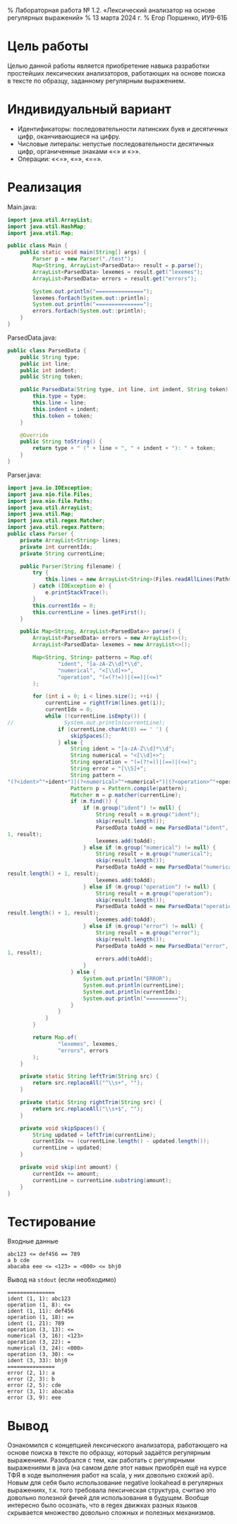 % Лабораторная работа № 1.2. «Лексический анализатор
  на основе регулярных выражений»
% 13 марта 2024 г.
% Егор Поршенко, ИУ9-61Б

# Цель работы
Целью данной работы является приобретение навыка разработки простейших лексических анализаторов, работающих
на основе поиска в тексте по образцу, заданному регулярным выражением.

# Индивидуальный вариант
- Идентификаторы: последовательности латинских букв и десятичных цифр, оканчивающиеся на цифру.
- Числовые литералы: непустые последовательности десятичных цифр, органиченные знаками «<» и «>».
- Операции: «<=», «=», «==».

# Реализация
Main.java:
```java
import java.util.ArrayList;
import java.util.HashMap;
import java.util.Map;

public class Main {
    public static void main(String[] args) {
        Parser p = new Parser("./test");
        Map<String, ArrayList<ParsedData>> result = p.parse();
        ArrayList<ParsedData> lexemes = result.get("lexemes");
        ArrayList<ParsedData> errors = result.get("errors");

        System.out.println("===============");
        lexemes.forEach(System.out::println);
        System.out.println("===============");
        errors.forEach(System.out::println);
    }
}
```
ParsedData.java:
```java
public class ParsedData {
    public String type;
    public int line;
    public int indent;
    public String token;

    public ParsedData(String type, int line, int indent, String token) {
        this.type = type;
        this.line = line;
        this.indent = indent;
        this.token = token;
    }

    @Override
    public String toString() {
        return type + " (" + line + ", " + indent + "): " + token;
    }
}
```
Parser.java:
```java
import java.io.IOException;
import java.nio.file.Files;
import java.nio.file.Paths;
import java.util.ArrayList;
import java.util.Map;
import java.util.regex.Matcher;
import java.util.regex.Pattern;
public class Parser {
    private ArrayList<String> lines;
    private int currentIdx;
    private String currentLine;

    public Parser(String filename) {
        try {
            this.lines = new ArrayList<String>(Files.readAllLines(Paths.get(filename)));
        } catch (IOException e) {
            e.printStackTrace();
        }
        this.currentIdx = 0;
        this.currentLine = lines.getFirst();
    }

    public Map<String, ArrayList<ParsedData>> parse() {
        ArrayList<ParsedData> errors = new ArrayList<>();
        ArrayList<ParsedData> lexemes = new ArrayList<>();

        Map<String, String> patterns = Map.of(
                "ident", "[a-zA-Z\\d]*\\d",
                "numerical", "<[\\d]+>",
                "operation", "(=(?!=))|(==)|(<=)"
        );

        for (int i = 0; i < lines.size(); ++i) {
            currentLine = rightTrim(lines.get(i));
            currentIdx = 0;
            while (!currentLine.isEmpty()) {
//                System.out.println(currentLine);
                if (currentLine.charAt(0) == ' ') {
                    skipSpaces();
                } else {
                    String ident = "[a-zA-Z\\d]*\\d";
                    String numerical = "<[\\d]+>";
                    String operation = "(=(?!=))|(==)|(<=)";
                    String error = "[\\S]+";
                    String pattern =
"(?<ident>^"+ident+")|(?<numerical>^"+numerical+")|(?<operation>^"+operation+")|(?<error>^"+error+")";
                    Pattern p = Pattern.compile(pattern);
                    Matcher m = p.matcher(currentLine);
                    if (m.find()) {
                        if (m.group("ident") != null) {
                            String result = m.group("ident");
                            skip(result.length());
                            ParsedData toAdd = new ParsedData("ident", i + 1, currentIdx - result.length() +
1, result);
                            lexemes.add(toAdd);
                        } else if (m.group("numerical") != null) {
                            String result = m.group("numerical");
                            skip(result.length());
                            ParsedData toAdd = new ParsedData("numerical", i + 1, currentIdx -
result.length() + 1, result);
                            lexemes.add(toAdd);
                        } else if (m.group("operation") != null) {
                            String result = m.group("operation");
                            skip(result.length());
                            ParsedData toAdd = new ParsedData("operation", i + 1, currentIdx -
result.length() + 1, result);
                            lexemes.add(toAdd);
                        } else if (m.group("error") != null) {
                            String result = m.group("error");
                            skip(result.length());
                            ParsedData toAdd = new ParsedData("error", i + 1, currentIdx - result.length() +
1, result);
                            errors.add(toAdd);
                        }
                    } else {
                        System.out.println("ERROR");
                        System.out.println(currentLine);
                        System.out.println(currentIdx);
                        System.out.println("==========");
                    }
                }
            }
        }

        return Map.of(
                "lexemes", lexemes,
                "errors", errors
        );
    }

    private static String leftTrim(String src) {
        return src.replaceAll("^\\s+", "");
    }

    private static String rightTrim(String src) {
        return src.replaceAll("\\s+$", "");
    }

    private void skipSpaces() {
        String updated = leftTrim(currentLine);
        currentIdx += (currentLine.length() - updated.length());
        currentLine = updated;
    }

    private void skip(int amount) {
        currentIdx += amount;
        currentLine = currentLine.substring(amount);
    }
}
```

# Тестирование

Входные данные

```
abc123 <= def456 == 789
a b cde
abacaba eee <= <123> = <000> <= bhj0
```

Вывод на `stdout` (если необходимо)

```
===============
ident (1, 1): abc123
operation (1, 8): <=
ident (1, 11): def456
operation (1, 18): ==
ident (1, 21): 789
operation (3, 13): <=
numerical (3, 16): <123>
operation (3, 22): =
numerical (3, 24): <000>
operation (3, 30): <=
ident (3, 33): bhj0
===============
error (2, 1): a
error (2, 3): b
error (2, 5): cde
error (3, 1): abacaba
error (3, 9): eee
```

# Вывод
Ознакомился с концепцией лексического анализатора, работающего на основе поиска в тексте по образцу, 
который задаётся регулярным выражением. Разобрался с тем, как работать с регулярными выражениями в java
(на самом деле этот навык приобрёл ещё на курсе ТФЯ в ходе выполнения работ на scala,
у них довольно схожий api).
Новым для себя было использование negative lookahead в регулярных выражениях, 
т.к. того требовала лексическая структура, считаю это довольно полезной фичей для использования в будущем.
Вообще интересно было осознать, что в regex движках разных языков скрывается множество довольно сложных и
полезных механизмов.